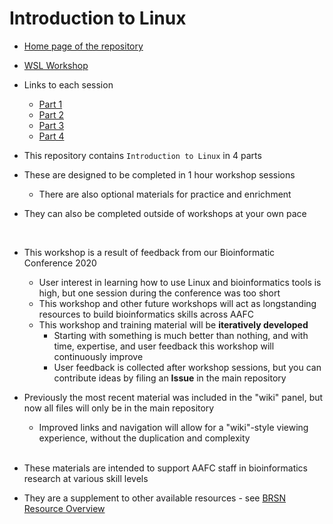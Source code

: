 # Introduction to Linux

- [Home page of the repository](linux_resources)
- [WSL Workshop](/WSL_Workshop)
- Links to each session
  - [Part 1](/Introduction_to_Linux/Intro_Linux_1.md)
  - [Part 2](/Introduction_to_Linux/Intro_Linux_2.md)
  - [Part 3](/Introduction_to_Linux/Intro_Linux_3.md)
  - [Part 4](/Introduction_to_Linux/Intro_Linux_4.md)

- This repository contains `Introduction to Linux` in 4 parts
- These are designed to be completed in 1 hour workshop sessions
  - There are also optional materials for practice and enrichment
- They can also be completed outside of workshops at your own pace

<br>

- This workshop is a result of feedback from our Bioinformatic Conference 2020
  - User interest in learning how to use Linux and bioinformatics tools is high, but one session during the conference was too short
  - This workshop and other future workshops will act as longstanding resources to build bioinformatics skills across AAFC
  - This workshop and training material will be **iteratively developed**
    - Starting with something is much better than nothing, and with time, expertise, and user feedback this workshop will continuously improve
    - User feedback is collected after workshop sessions, but you can contribute ideas by filing an **Issue** in the main repository
- Previously the most recent material was included in the "wiki" panel, but now all files will only be in the main repository
  - Improved links and navigation will allow for a "wiki"-style viewing experience, without the duplication and complexity

  <br>

- These materials are intended to support AAFC staff in bioinformatics research at various skill levels
- They are a supplement to other available resources - see [BRSN Resource Overview](https://collab.agr.gc.ca/co/BRS-SRB/SitePages/Resource%20Overview.aspx)

